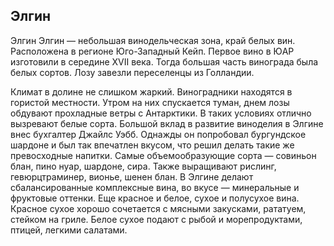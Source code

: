 ## Элгин 

Элгин
Элгин — небольшая винодельческая зона, край белых вин. Расположена в регионе Юго-Западный Кейп. Первое вино в ЮАР изготовили в середине XVII века. Тогда большая часть винограда была белых сортов. Лозу завезли переселенцы из Голландии. 


Климат в долине не слишком жаркий. Виноградники находятся в гористой местности. Утром на них спускается туман, днем лозы обдувают прохладные ветры с Антарктики. В таких условиях отлично вызревают белые сорта.
Большой вклад в развитие виноделия в Элгине внес бухгалтер Джайлс Уэбб. Однажды он попробовал бургундское шардоне и был так впечатлен вкусом, что решил делать такие же превосходные напитки. 
Самые объемообразующие сорта — совиньон блан, пино нуар, шардоне, сира. Также выращивают рислинг, гевюрцтраминер, вионье, шенен блан.
В Элгине делают сбалансированные комплексные вина, во вкусе — минеральные и фруктовые оттенки. Еще красное и белое, сухое и полусухое вина.
Красное сухое хорошо сочетается с мясными закусками, рататуем, стейком на гриле. Белое сухое подают с рыбой и морепродуктами, птицей, легкими салатами.
